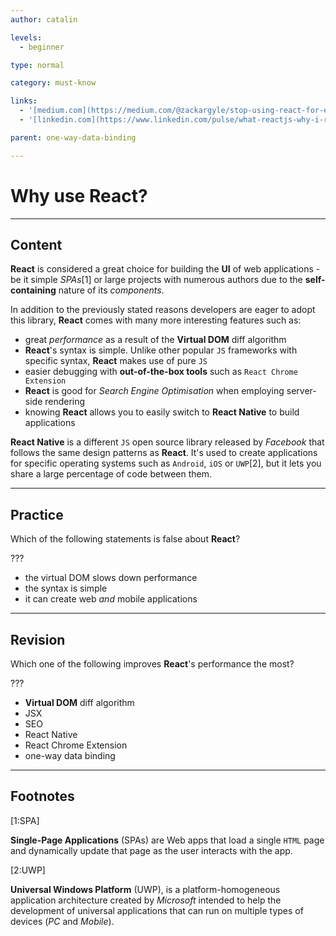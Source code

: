 ```yaml
---
author: catalin

levels:
  - beginner

type: normal

category: must-know

links:
  - '[medium.com](https://medium.com/@zackargyle/stop-using-react-for-everything-c8297ac1a644#.bp2zaar6p){website}'
  - '[linkedin.com](https://www.linkedin.com/pulse/what-reactjs-why-i-recommend-other-javascript-sandip-das){website}'

parent: one-way-data-binding

---
```

# Why use **React**?

---
## Content

**React** is considered a great choice for building the **UI** of web applications - be it simple *SPAs*[1] or
large projects with numerous authors due to the **self-containing** nature of its *components*.

In addition to the previously stated reasons developers are eager to adopt this library, **React** comes with many more interesting features such as:

- great *performance* as a result of the **Virtual DOM** diff algorithm
- **React**'s syntax is simple. Unlike other popular `JS` frameworks with specific syntax, **React** makes use of pure `JS`
- easier debugging with **out-of-the-box tools** such as `React Chrome Extension`
- **React** is good for *Search Engine Optimisation* when employing server-side rendering
- knowing **React** allows you to easily switch to **React Native** to build applications

**React Native** is a different `JS` open source library released by *Facebook* that follows the same design patterns as **React**.
It's used to create applications for specific operating systems such as `Android`, `iOS` or `UWP`[2], but it lets you share a large percentage of code between them.

---
## Practice

Which of the following statements is false about **React**?

???

* the virtual DOM slows down performance
* the syntax is simple
* it can create web *and* mobile applications

---
## Revision

Which one of the following improves **React**'s performance the most?

???

* **Virtual DOM** diff algorithm
* JSX
* SEO
* React Native
* React Chrome Extension
* one-way data binding

---
## Footnotes
[1:SPA]

**Single-Page Applications** (SPAs) are Web apps that load a single `HTML` page and dynamically update that page as the user interacts with the app.

[2:UWP]

**Universal Windows Platform** (UWP), is a platform-homogeneous application architecture created by *Microsoft* intended to help the development of universal applications that can run on multiple types of devices (*PC* and *Mobile*).
